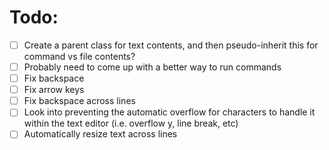 # Todo:

- [ ] Create a parent class for text contents, and then pseudo-inherit this for command vs file contents?
- [ ] Probably need to come up with a better way to run commands
- [ ] Fix backspace
- [ ] Fix arrow keys
- [ ] Fix backspace across lines
- [ ] Look into preventing the automatic overflow for characters to handle it within the text editor (i.e. overflow y, line break, etc)
- [ ] Automatically resize text across lines
